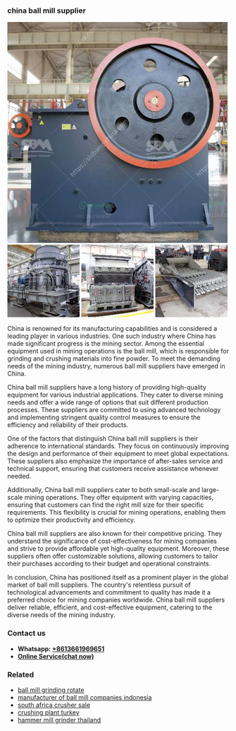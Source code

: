 <h3>china ball mill supplier</h3><img src='1708309271.jpg' alt=''><p>China is renowned for its manufacturing capabilities and is considered a leading player in various industries. One such industry where China has made significant progress is the mining sector. Among the essential equipment used in mining operations is the ball mill, which is responsible for grinding and crushing materials into fine powder. To meet the demanding needs of the mining industry, numerous ball mill suppliers have emerged in China.</p><p>China ball mill suppliers have a long history of providing high-quality equipment for various industrial applications. They cater to diverse mining needs and offer a wide range of options that suit different production processes. These suppliers are committed to using advanced technology and implementing stringent quality control measures to ensure the efficiency and reliability of their products.</p><p>One of the factors that distinguish China ball mill suppliers is their adherence to international standards. They focus on continuously improving the design and performance of their equipment to meet global expectations. These suppliers also emphasize the importance of after-sales service and technical support, ensuring that customers receive assistance whenever needed.</p><p>Additionally, China ball mill suppliers cater to both small-scale and large-scale mining operations. They offer equipment with varying capacities, ensuring that customers can find the right mill size for their specific requirements. This flexibility is crucial for mining operations, enabling them to optimize their productivity and efficiency.</p><p>China ball mill suppliers are also known for their competitive pricing. They understand the significance of cost-effectiveness for mining companies and strive to provide affordable yet high-quality equipment. Moreover, these suppliers often offer customizable solutions, allowing customers to tailor their purchases according to their budget and operational constraints.</p><p>In conclusion, China has positioned itself as a prominent player in the global market of ball mill suppliers. The country's relentless pursuit of technological advancements and commitment to quality has made it a preferred choice for mining companies worldwide. China ball mill suppliers deliver reliable, efficient, and cost-effective equipment, catering to the diverse needs of the mining industry.</p><h3>Contact us</h3><ul><li><strong>Whatsapp:&nbsp;<a href="https://wa.me/8613661969651">+8613661969651</a></strong></li><li><a href="https://swt.shibang-china.com/?git&amp;zhl&amp;china ball mill supplier"><strong>Online Service(chat now)</strong></a></li></ul><h3>Related</h3><ul><li><a href='ball mill grinding rotate.md'>ball mill grinding rotate</a></li><li><a href='manufacturer of ball mill companies indonesia.md'>manufacturer of ball mill companies indonesia</a></li><li><a href='south africa crusher sale.md'>south africa crusher sale</a></li><li><a href='crushing plant turkey.md'>crushing plant turkey</a></li><li><a href='hammer mill grinder thailand.md'>hammer mill grinder thailand</a></li></ul>